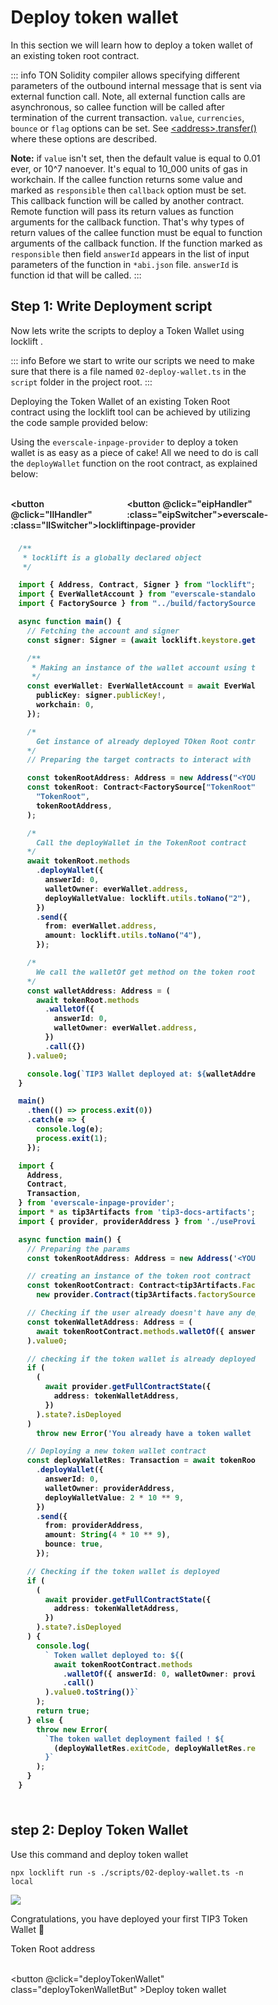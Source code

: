 <div class="DeployTokenWallet">

# Deploy token wallet

In this section we will learn how to deploy a token wallet of an existing token root contract.

::: info
TON Solidity compiler allows specifying different parameters of the outbound internal message that is sent via external function call. Note, all external function calls are asynchronous, so callee function will be called after termination of the current transaction. `value`, `currencies`, `bounce` or `flag` options can be set. See [\<address>.transfer()](https://github.com/tonlabs/TON-Solidity-Compiler/blob/master/API.md#addresstransfer) where these options are described.&#x20;

**Note:** if `value` isn't set, then the default value is equal to 0.01 ever, or 10^7 nanoever. It's equal to 10\_000 units of gas in workchain. If the callee function returns some value and marked as `responsible` then `callback` option must be set. This callback function will be called by another contract. Remote function will pass its return values as function arguments for the callback function. That's why types of return values of the callee function must be equal to function arguments of the callback function. If the function marked as `responsible` then field `answerId` appears in the list of input parameters of the function in `*abi.json` file. `answerId` is function id that will be called.
:::

## Step 1: Write Deployment script
<span  :class="LLdis"  >
Now lets write the scripts to deploy a Token Wallet using locklift .

::: info
Before we start to write our scripts we need to make sure that there is a file named `02-deploy-wallet.ts` in the `script` folder in the project root.
:::

Deploying the Token Wallet of an existing Token Root contract using the locklift tool can be achieved by utilizing the code sample provided below:

</span>
<span  :class="EIPdis"  >

Using the  `everscale-inpage-provider`  to deploy a token wallet is as easy as a piece of cake! All we need to do is call the  `deployWallet`  function on the root contract, as explained below:

</span>
<br/>

<div class="switcherContainer">

<button @click="llHandler" :class="llSwitcher">locklift</button>

<button @click="eipHandler" :class="eipSwitcher">everscale-inpage-provider </button>

</div>

<div class="codeBlockContainer" >

<span  :class="LLdis">

```typescript
/**
 * locklift is a globally declared object
 */

import { Address, Contract, Signer } from "locklift";
import { EverWalletAccount } from "everscale-standalone-client";
import { FactorySource } from "../build/factorySource";

async function main() {
  // Fetching the account and signer
  const signer: Signer = (await locklift.keystore.getSigner("0"))!;

  /**
   * Making an instance of the wallet account using the signer public key and everscale-standalone-client tool
   */
  const everWallet: EverWalletAccount = await EverWalletAccount.fromPubkey({
    publicKey: signer.publicKey!,
    workchain: 0,
  });

  /*
    Get instance of already deployed TOken Root contract
  */
  // Preparing the target contracts to interact with

  const tokenRootAddress: Address = new Address("<YOUR_TOKEN_ROOT_ADDRESS>");
  const tokenRoot: Contract<FactorySource["TokenRoot"]> = locklift.factory.getDeployedContract(
    "TokenRoot",
    tokenRootAddress,
  );

  /*
    Call the deployWallet in the TokenRoot contract
  */
  await tokenRoot.methods
    .deployWallet({
      answerId: 0,
      walletOwner: everWallet.address,
      deployWalletValue: locklift.utils.toNano("2"),
    })
    .send({
      from: everWallet.address,
      amount: locklift.utils.toNano("4"),
    });

  /*
    We call the walletOf get method on the token root contract.
  */
  const walletAddress: Address = (
    await tokenRoot.methods
      .walletOf({
        answerId: 0,
        walletOwner: everWallet.address,
      })
      .call({})
  ).value0;

  console.log(`TIP3 Wallet deployed at: ${walletAddress.toString()}`);
}

main()
  .then(() => process.exit(0))
  .catch(e => {
    console.log(e);
    process.exit(1);
  });

```

</span>

<span  :class="EIPdis">

````typescript
import {
  Address,
  Contract,
  Transaction,
} from 'everscale-inpage-provider';
import * as tip3Artifacts from 'tip3-docs-artifacts';
import { provider, providerAddress } from './useProvider';

async function main() {
  // Preparing the params
  const tokenRootAddress: Address = new Address('<YOUR_TOKEN_ROOT_ADDRESS>');

  // creating an instance of the token root contract
  const tokenRootContract: Contract<tip3Artifacts.FactorySource['TokenRoot']> =
    new provider.Contract(tip3Artifacts.factorySource['TokenRoot'], tokenRootAddress);

  // Checking if the user already doesn't have any deployed wallet of that token root
  const tokenWalletAddress: Address = (
    await tokenRootContract.methods.walletOf({ answerId: 0, walletOwner: providerAddress }).call()
  ).value0;

  // checking if the token wallet is already deployed or not
  if (
    (
      await provider.getFullContractState({
        address: tokenWalletAddress,
      })
    ).state?.isDeployed
  )
    throw new Error('You already have a token wallet of this token !');

  // Deploying a new token wallet contract
  const deployWalletRes: Transaction = await tokenRootContract.methods
    .deployWallet({
      answerId: 0,
      walletOwner: providerAddress,
      deployWalletValue: 2 * 10 ** 9,
    })
    .send({
      from: providerAddress,
      amount: String(4 * 10 ** 9),
      bounce: true,
    });

  // Checking if the token wallet is deployed
  if (
    (
      await provider.getFullContractState({
        address: tokenWalletAddress,
      })
    ).state?.isDeployed
  ) {
    console.log(
      ` Token wallet deployed to: ${(
        await tokenRootContract.methods
          .walletOf({ answerId: 0, walletOwner: providerAddress })
          .call()
      ).value0.toString()}`
    );
    return true;
  } else {
    throw new Error(
      `The token wallet deployment failed ! ${
        (deployWalletRes.exitCode, deployWalletRes.resultCode)
      }`
    );
  }
}

````

</span>

</div>


<div class="action">

## step 2: Deploy Token Wallet
<div :class="llAction">

Use this command and deploy token wallet

```shell
npx locklift run -s ./scripts/02-deploy-wallet.ts -n local
```

![](</image(17).png>)

Congratulations, you have deployed your first TIP3 Token Wallet 🎉

</div>

<div :class="eipAction" >

<p class=actionInName style="margin-bottom: 0;">Token Root address</p>
<input ref="actionTokenRootAddress" class="action Ain" type="text"/>

<button @click="deployTokenWallet" class="deployTokenWalletBut" >Deploy token wallet</button>

</div>

</div>

<p id="output-p" :class="EIPdis" ref="deployTokenWalletOutput"></p>

</div>

<script lang="ts" >
import { defineComponent, ref, onMounted } from "vue";
import {deployRootParams} from "../Scripts/types";
import {toast} from "/src/helpers/toast";
import {deployTokenWalletEip} from "../Scripts/Account/TokenWallet"

export default defineComponent({
  name: "DeployTokenWallet",
  data(){
    return{
        LLdis: "cbShow",
        EIPdis: "cbHide",
        llSwitcher:"llSwitcher on",
        eipSwitcher: "eipSwitcher off",
        llAction: "llAction cbShow",
        eipAction: "eipAction cbHide"
    }
  },
  setup() {

    function llHandler(e){
        if(this.LLdis == "cbHide")
        {
            this.llSwitcher = "llSwitcher on";
            this.eipSwitcher = "eipSwitcher off"
        };
        this.EIPdis = "cbHide"
        this.LLdis = "cbShow"
        this.llAction = "llAction cbShow"
        this.eipAction = "eipAction cbHide"
}
    async function eipHandler(e){
        if(this.EIPdis == "cbHide")
        {
            this.llSwitcher = "llSwitcher off";
            this.eipSwitcher = "eipSwitcher on"
        };
        this.LLdis = "cbHide"
        this.EIPdis = "cbShow"
        this.llAction = "llAction cbHide"
        this.eipAction = "eipAction cbShow"
    }
  async function deployTokenWallet(){
          this.$refs.deployTokenWalletOutput.innerHTML = "Processing ..."
        // checking of all the values are fully filled
        if (
            this.$refs.actionTokenRootAddress.value == ""

        ){
            toast("Token root address field is required !",0)
            this.$refs.deployTokenWalletOutput.innerHTML = "Failed"
            return
        }
        let deployTokenWalletAddr = await deployTokenWalletEip(this.$refs.actionTokenRootAddress.value)
                // Rendering the output
        deployTokenWalletAddr = !deployTokenWalletAddr ? "Failed" :  deployTokenWalletAddr;
        this.$refs.deployTokenWalletOutput.innerHTML = deployTokenWalletAddr;
  }
return {
        eipHandler,
        llHandler,
        deployTokenWallet
    };
  },
});

</script>

<style>

.action{
    display:inline-block;
}

.actionInName{
    font-size: .9rem;
}

.deployTokenWalletBut, .switcherContainer, .codeBlockContainer, .Ain
{
  background-color: var(--vp-c-bg-mute);
  transition: background-color 0.1s;
  border: 1px solid var(--vp-c-divider);
  border-radius: 8px;
  font-weight: 600;
  cursor : pointer;
}
.Ain{
    padding-left : 10px;
    margin : 0;
}
.deployTokenWalletBut{
    cursor:pointer;
    padding: 5px 12px;
    display: flex;
    transition: all ease .3s;
}

.deployTokenWalletBut:hover{
      border: 1px solid var(--light-color-ts-class);
}

#output-p{
    /* height: 30px; */
    padding: 2px 10px;
    border-radius: 8px;
    border: 1px solid var(--vp-c-divider);
    }

.text{padding-left: 5px;font-size:1rem;}

.switcherContainer{
    border-bottom-left-radius: 0;
    border-bottom-right-radius: 0;
    display: flex;
    border: none;
    padding: 0px;
}
.switcherContainer > p{
    margin: 0px;
    padding : 0px;
}
.codeBlockContainer{
    border-top-left-radius: 0;
    border-top-right-radius: 0;
    padding: 8px 12px;
}
.cbShow{
    display: block;
}
.cbHide{
    display: none;
}
.llSwitcher{
    padding: 5px 10px;
    border:  0 solid var(--vp-c-divider);
    border-width: 1px ;
    border-color: var(--vp-c-divider);
    border-top-left-radius: 8px;
    border-top-right-radius: 8px;
    font-weight: 600;
    transition: all ease .2s;
}
.eipSwitcher{
    padding: 5px 10px;
    border:  0 solid var(--vp-c-divider);
    border-width: 1px ;
    border-color: var(--vp-c-divider);
    border-top-left-radius: 8px;
    border-top-right-radius: 8px;
    font-weight: 600;
    transition: all ease .2s;
}
.llSwitcher:hover, .eipSwitcher:hover{
      border-color: var(--light-color-ts-class);
}
.eipAction{
    font-weight: 600;
}
.on{
    color : var(--light-color-ts-class);
}
.off{
    color : var(--vp-c-bg-mute);
}

* {box-sizing: border-box;}

.container {
  display: flex;
  position: relative;
  margin-bottom: 12px;
  font-size: .9rem;
}

.container .checkboxInput {
  position: absolute;
  opacity: 0;
  height: 0;
  width: 0;

}

.checkmark {
  cursor: pointer;
  position: relative;
  top: 0;
  left: 0;
  height: 25px;
  width: 25px;
  background-color: var(--vp-c-bg-mute);
  border: 1px solid var(--vp-c-divider);
  border-radius : 8px;
  margin-left: 10px;
}

.container input:checked ~ .checkmark {
  background-color: var(--light-color-ts-class);
}

.checkmark:after {
  content: "";
  position: absolute;
  display: none;
}

.container input:checked ~ .checkmark:after {
  display: block;
}

.container .checkmark:after {
  left: 9px;
  top: 5px;
  width: 5px;
  height: 10px;
  border: solid white;
  border-width: 0 3px 3px 0;
  -webkit-transform: rotate(45deg);
  -ms-transform: rotate(45deg);
  transform: rotate(45deg);
}

</style>